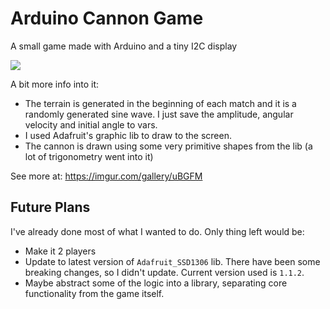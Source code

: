 # Arduino Cannon Game

A small game made with Arduino and a tiny I2C display

![](https://i.imgur.com/QSWL7rN.jpg)

A bit more info into it:

- The terrain is generated in the beginning of each match and it is a randomly generated sine wave. I just save the amplitude, angular velocity and initial angle to vars.
- I used Adafruit's graphic lib to draw to the screen.
- The cannon is drawn using some very primitive shapes from the lib (a lot of trigonometry went into it)

See more at:
https://imgur.com/gallery/uBGFM

## Future Plans

I've already done most of what I wanted to do. Only thing left would be:

- Make it 2 players
- Update to latest version of `Adafruit_SSD1306` lib. There have been some breaking changes, so I didn't update. Current version used is `1.1.2`.
- Maybe abstract some of the logic into a library, separating core functionality from the game itself.
